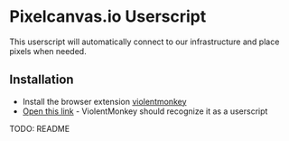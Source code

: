 # Pixelcanvas.io Userscript

This userscript will automatically connect to our infrastructure and place pixels when needed.

## Installation

- Install the browser extension [violentmonkey](https://chrome.google.com/webstore/detail/violentmonkey/jinjaccalgkegednnccohejagnlnfdag)
- [Open this link](https://github.com/PRRQRC/pixelcanvas-userscript/raw/master/userscript.user.js) - ViolentMonkey should recognize it as a userscript

TODO: README
